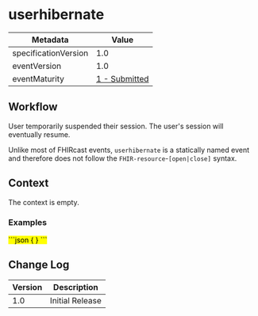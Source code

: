 # userhibernate

| Metadata | Value
| ---- | ----
| specificationVersion | 1.0
| eventVersion | 1.0
| eventMaturity | [1 - Submitted](../../specification/1.0/#event-maturity-model)

## Workflow

User temporarily suspended their session. The user's session will eventually resume.
 
Unlike most of FHIRcast events, `userhibernate` is a statically named event and therefore does not follow the `FHIR-resource`-`[open|close]` syntax.

## Context

The context is empty.

### Examples

<mark>
```json
{
}
```
</mark>

## Change Log

Version | Description
---- | ----
1.0 | Initial Release
